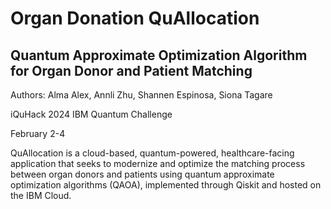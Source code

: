 # Organ Donation QuAllocation
## Quantum Approximate Optimization Algorithm for Organ Donor and Patient Matching

Authors: Alma Alex, Annli Zhu, Shannen Espinosa, Siona Tagare

iQuHack 2024 IBM Quantum Challenge

February 2-4

QuAllocation is a cloud-based, quantum-powered, healthcare-facing application that seeks to modernize and optimize the matching process between organ donors and patients using quantum approximate optimization algorithms (QAOA), implemented through Qiskit and hosted on the IBM Cloud.
